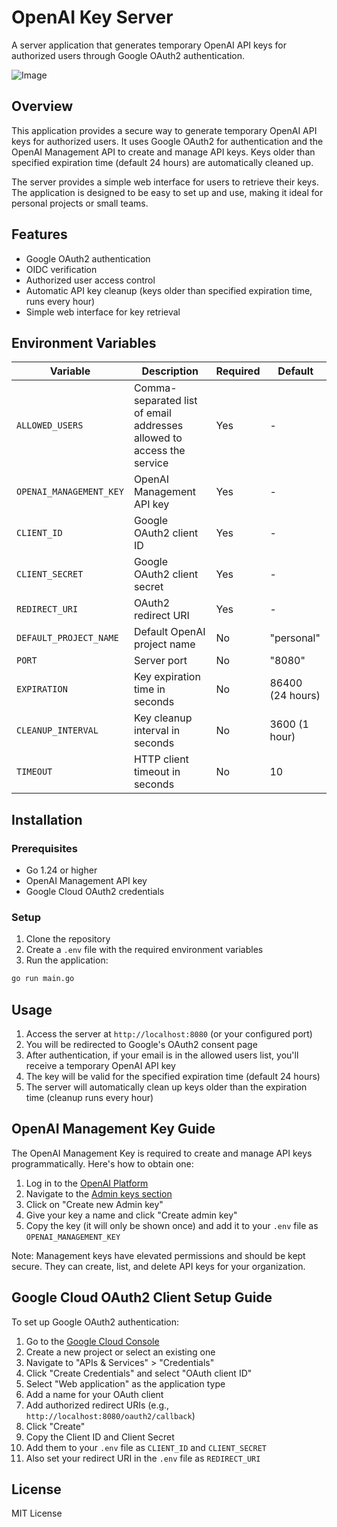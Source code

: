 # OpenAI Key Server

A server application that generates temporary OpenAI API keys for authorized users through Google OAuth2 authentication.

![Image](https://github.com/user-attachments/assets/20d8f5a0-7c7c-499f-b7c3-313e541826aa)

## Overview

This application provides a secure way to generate temporary OpenAI API keys for authorized users. It uses Google OAuth2 for authentication and the OpenAI Management API to create and manage API keys. Keys older than specified expiration time (default 24 hours) are automatically cleaned up.

The server provides a simple web interface for users to retrieve their keys. The application is designed to be easy to set up and use, making it ideal for personal projects or small teams.

## Features

- Google OAuth2 authentication
- OIDC verification
- Authorized user access control
- Automatic API key cleanup (keys older than specified expiration time, runs every hour)
- Simple web interface for key retrieval

## Environment Variables

| Variable                | Description                                                           | Required | Default          |
| ----------------------- | --------------------------------------------------------------------- | -------- | ---------------- |
| `ALLOWED_USERS`         | Comma-separated list of email addresses allowed to access the service | Yes      | -                |
| `OPENAI_MANAGEMENT_KEY` | OpenAI Management API key                                             | Yes      | -                |
| `CLIENT_ID`             | Google OAuth2 client ID                                               | Yes      | -                |
| `CLIENT_SECRET`         | Google OAuth2 client secret                                           | Yes      | -                |
| `REDIRECT_URI`          | OAuth2 redirect URI                                                   | Yes      | -                |
| `DEFAULT_PROJECT_NAME`  | Default OpenAI project name                                           | No       | "personal"       |
| `PORT`                  | Server port                                                           | No       | "8080"           |
| `EXPIRATION`            | Key expiration time in seconds                                        | No       | 86400 (24 hours) |
| `CLEANUP_INTERVAL`      | Key cleanup interval in seconds                                       | No       | 3600 (1 hour)    |
| `TIMEOUT`               | HTTP client timeout in seconds                                        | No       | 10               |

## Installation

### Prerequisites

- Go 1.24 or higher
- OpenAI Management API key
- Google Cloud OAuth2 credentials

### Setup

1. Clone the repository
2. Create a `.env` file with the required environment variables
3. Run the application:

```bash
go run main.go
```

## Usage

1. Access the server at `http://localhost:8080` (or your configured port)
2. You will be redirected to Google's OAuth2 consent page
3. After authentication, if your email is in the allowed users list, you'll receive a temporary OpenAI API key
4. The key will be valid for the specified expiration time (default 24 hours)
5. The server will automatically clean up keys older than the expiration time (cleanup runs every hour)

## OpenAI Management Key Guide

The OpenAI Management Key is required to create and manage API keys programmatically. Here's how to obtain one:

1. Log in to the [OpenAI Platform](https://platform.openai.com/)
2. Navigate to the [Admin keys section](https://platform.openai.com/settings/organization/admin-keys)
3. Click on "Create new Admin key"
4. Give your key a name and click "Create admin key"
5. Copy the key (it will only be shown once) and add it to your `.env` file as `OPENAI_MANAGEMENT_KEY`

Note: Management keys have elevated permissions and should be kept secure. They can create, list, and delete API keys for your organization.

## Google Cloud OAuth2 Client Setup Guide

To set up Google OAuth2 authentication:

1. Go to the [Google Cloud Console](https://console.cloud.google.com/)
2. Create a new project or select an existing one
3. Navigate to "APIs & Services" > "Credentials"
4. Click "Create Credentials" and select "OAuth client ID"
5. Select "Web application" as the application type
6. Add a name for your OAuth client
7. Add authorized redirect URIs (e.g., `http://localhost:8080/oauth2/callback`)
8. Click "Create"
9. Copy the Client ID and Client Secret
10. Add them to your `.env` file as `CLIENT_ID` and `CLIENT_SECRET`
11. Also set your redirect URI in the `.env` file as `REDIRECT_URI`

## License

MIT License
